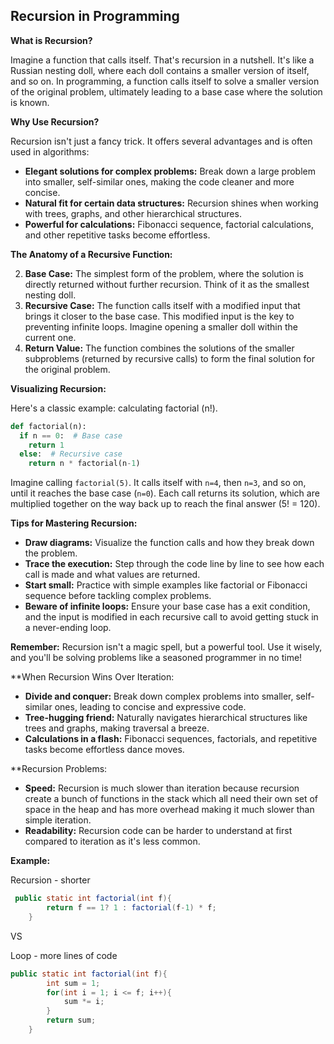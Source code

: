 ## Recursion in Programming

**What is Recursion?**

Imagine a function that calls itself. That's recursion in a nutshell. It's like a Russian nesting doll, where each doll contains a smaller version of itself, and so on. In programming, a function calls itself to solve a smaller version of the original problem, ultimately leading to a base case where the solution is known.

**Why Use Recursion?**

Recursion isn't just a fancy trick. It offers several advantages and is often used in algorithms:

- **Elegant solutions for complex problems:** Break down a large problem into smaller, self-similar ones, making the code cleaner and more concise.
- **Natural fit for certain data structures:** Recursion shines when working with trees, graphs, and other hierarchical structures.
- **Powerful for calculations:** Fibonacci sequence, factorial calculations, and other repetitive tasks become effortless.

**The Anatomy of a Recursive Function:**

2. **Base Case:** The simplest form of the problem, where the solution is directly returned without further recursion. Think of it as the smallest nesting doll.
4. **Recursive Case:** The function calls itself with a modified input that brings it closer to the base case. This modified input is the key to preventing infinite loops. Imagine opening a smaller doll within the current one.
6. **Return Value:** The function combines the solutions of the smaller subproblems (returned by recursive calls) to form the final solution for the original problem.

**Visualizing Recursion:**

Here's a classic example: calculating factorial (n!).

```python
def factorial(n):
  if n == 0:  # Base case
    return 1
  else:  # Recursive case
    return n * factorial(n-1)
```

Imagine calling `factorial(5)`. It calls itself with `n=4`, then `n=3`, and so on, until it reaches the base case (`n=0`). Each call returns its solution, which are multiplied together on the way back up to reach the final answer (5! = 120).

**Tips for Mastering Recursion:**

- **Draw diagrams:** Visualize the function calls and how they break down the problem.
- **Trace the execution:** Step through the code line by line to see how each call is made and what values are returned.
- **Start small:** Practice with simple examples like factorial or Fibonacci sequence before tackling complex problems.
- **Beware of infinite loops:** Ensure your base case has a exit condition, and the input is modified in each recursive call to avoid getting stuck in a never-ending loop. 

**Remember:** Recursion isn't a magic spell, but a powerful tool. Use it wisely, and you'll be solving problems like a seasoned programmer in no time!

**When Recursion Wins Over Iteration: 

- **Divide and conquer:** Break down complex problems into smaller, self-similar ones, leading to concise and expressive code.
- **Tree-hugging friend:** Naturally navigates hierarchical structures like trees and graphs, making traversal a breeze.
- **Calculations in a flash:** Fibonacci sequences, factorials, and repetitive tasks become effortless dance moves. 

**Recursion Problems: 

- **Speed:** Recursion is much slower than iteration because recursion create a bunch of functions in the stack which all need their own set of space in the heap and has more overhead making it much slower than simple iteration. 
- **Readability:** Recursion code can be harder to understand at first compared to iteration as it's less common.

**Example:**

Recursion - shorter
```java
 public static int factorial(int f){
        return f == 1? 1 : factorial(f-1) * f;
    }
```

VS

Loop - more lines of code
```java
public static int factorial(int f){
        int sum = 1;
        for(int i = 1; i <= f; i++){
            sum *= i;
        }
        return sum;
    }
```
